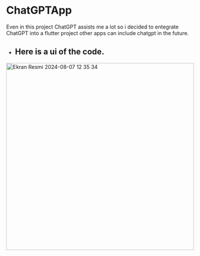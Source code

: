# ChatGPTApp

Even in this project ChatGPT assists me a lot so i decided to entegrate ChatGPT into a flutter project other apps can include chatgpt in the future.
- ## Here is a ui of the code.
<img width="504" alt="Ekran Resmi 2024-08-07 12 35 34" src="https://github.com/user-attachments/assets/59cbaa39-51df-474d-a075-5c9531379bda">
